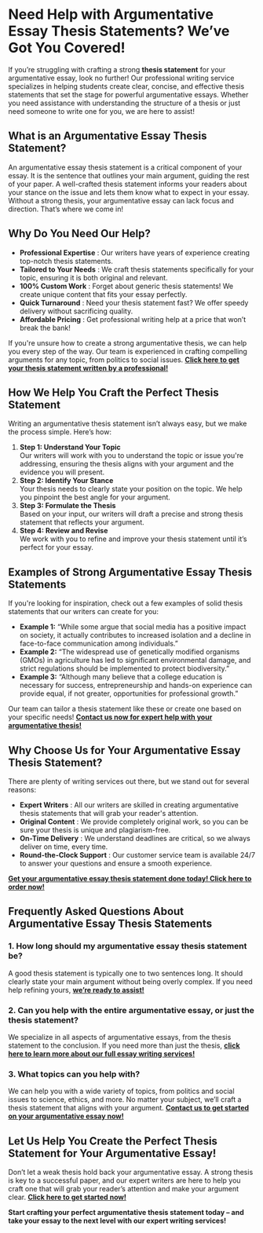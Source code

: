 # Need Help with Argumentative Essay Thesis Statements? We’ve Got You Covered!

If you’re struggling with crafting a strong **thesis statement** for your argumentative essay, look no further! Our professional writing service specializes in helping students create clear, concise, and effective thesis statements that set the stage for powerful argumentative essays. Whether you need assistance with understanding the structure of a thesis or just need someone to write one for you, we are here to assist!

## What is an Argumentative Essay Thesis Statement?

An argumentative essay thesis statement is a critical component of your essay. It is the sentence that outlines your main argument, guiding the rest of your paper. A well-crafted thesis statement informs your readers about your stance on the issue and lets them know what to expect in your essay. Without a strong thesis, your argumentative essay can lack focus and direction. That’s where we come in!

## Why Do You Need Our Help?

- **Professional Expertise** : Our writers have years of experience creating top-notch thesis statements.
- **Tailored to Your Needs** : We craft thesis statements specifically for your topic, ensuring it is both original and relevant.
- **100% Custom Work** : Forget about generic thesis statements! We create unique content that fits your essay perfectly.
- **Quick Turnaround** : Need your thesis statement fast? We offer speedy delivery without sacrificing quality.
- **Affordable Pricing** : Get professional writing help at a price that won’t break the bank!

If you're unsure how to create a strong argumentative thesis, we can help you every step of the way. Our team is experienced in crafting compelling arguments for any topic, from politics to social issues. [**Click here to get your thesis statement written by a professional!**](https://tinyurl.com/topessay?keyword=argumentative+essay+thesis+statements)

## How We Help You Craft the Perfect Thesis Statement

Writing an argumentative thesis statement isn’t always easy, but we make the process simple. Here’s how:

1. **Step 1: Understand Your Topic**  
 Our writers will work with you to understand the topic or issue you're addressing, ensuring the thesis aligns with your argument and the evidence you will present.
2. **Step 2: Identify Your Stance**  
 Your thesis needs to clearly state your position on the topic. We help you pinpoint the best angle for your argument.
3. **Step 3: Formulate the Thesis**  
 Based on your input, our writers will draft a precise and strong thesis statement that reflects your argument.
4. **Step 4: Review and Revise**  
 We work with you to refine and improve your thesis statement until it’s perfect for your essay.

## Examples of Strong Argumentative Essay Thesis Statements

If you're looking for inspiration, check out a few examples of solid thesis statements that our writers can create for you:

- **Example 1:** “While some argue that social media has a positive impact on society, it actually contributes to increased isolation and a decline in face-to-face communication among individuals.”
- **Example 2:** “The widespread use of genetically modified organisms (GMOs) in agriculture has led to significant environmental damage, and strict regulations should be implemented to protect biodiversity.”
- **Example 3:** “Although many believe that a college education is necessary for success, entrepreneurship and hands-on experience can provide equal, if not greater, opportunities for professional growth.”

Our team can tailor a thesis statement like these or create one based on your specific needs! [**Contact us now for expert help with your argumentative thesis!**](https://tinyurl.com/topessay?keyword=argumentative+essay+thesis+statements)

## Why Choose Us for Your Argumentative Essay Thesis Statement?

There are plenty of writing services out there, but we stand out for several reasons:

- **Expert Writers** : All our writers are skilled in creating argumentative thesis statements that will grab your reader's attention.
- **Original Content** : We provide completely original work, so you can be sure your thesis is unique and plagiarism-free.
- **On-Time Delivery** : We understand deadlines are critical, so we always deliver on time, every time.
- **Round-the-Clock Support** : Our customer service team is available 24/7 to answer your questions and ensure a smooth experience.

[**Get your argumentative essay thesis statement done today! Click here to order now!**](https://tinyurl.com/topessay?keyword=argumentative+essay+thesis+statements)

## Frequently Asked Questions About Argumentative Essay Thesis Statements

### 1. How long should my argumentative essay thesis statement be?

A good thesis statement is typically one to two sentences long. It should clearly state your main argument without being overly complex. If you need help refining yours, [**we’re ready to assist!**](https://tinyurl.com/topessay?keyword=argumentative+essay+thesis+statements)

### 2. Can you help with the entire argumentative essay, or just the thesis statement?

We specialize in all aspects of argumentative essays, from the thesis statement to the conclusion. If you need more than just the thesis, [**click here to learn more about our full essay writing services!**](https://tinyurl.com/topessay?keyword=argumentative+essay+thesis+statements)

### 3. What topics can you help with?

We can help you with a wide variety of topics, from politics and social issues to science, ethics, and more. No matter your subject, we’ll craft a thesis statement that aligns with your argument. [**Contact us to get started on your argumentative essay now!**](https://tinyurl.com/topessay?keyword=argumentative+essay+thesis+statements)

## Let Us Help You Create the Perfect Thesis Statement for Your Argumentative Essay!

Don’t let a weak thesis hold back your argumentative essay. A strong thesis is key to a successful paper, and our expert writers are here to help you craft one that will grab your reader’s attention and make your argument clear. [**Click here to get started now!**](https://tinyurl.com/topessay?keyword=argumentative+essay+thesis+statements)

**Start crafting your perfect argumentative thesis statement today – and take your essay to the next level with our expert writing services!**
